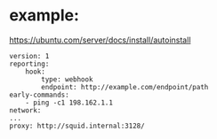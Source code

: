 # example:
https://ubuntu.com/server/docs/install/autoinstall
```
version: 1
reporting:
    hook:
        type: webhook
        endpoint: http://example.com/endpoint/path
early-commands:
    - ping -c1 198.162.1.1
network:
...
proxy: http://squid.internal:3128/
```
